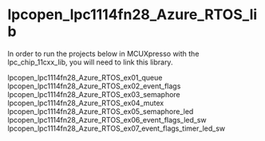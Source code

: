 # lpcopen_lpc1114fn28_Azure_RTOS_lib
In order to run the projects below in MCUXpresso with the lpc_chip_11cxx_lib, you will need to link this library.

lpcopen_lpc1114fn28_Azure_RTOS_ex01_queue
lpcopen_lpc1114fn28_Azure_RTOS_ex02_event_flags
lpcopen_lpc1114fn28_Azure_RTOS_ex03_semaphore
lpcopen_lpc1114fn28_Azure_RTOS_ex04_mutex
lpcopen_lpc1114fn28_Azure_RTOS_ex05_semaphore_led
lpcopen_lpc1114fn28_Azure_RTOS_ex06_event_flags_led_sw
lpcopen_lpc1114fn28_Azure_RTOS_ex07_event_flags_timer_led_sw
